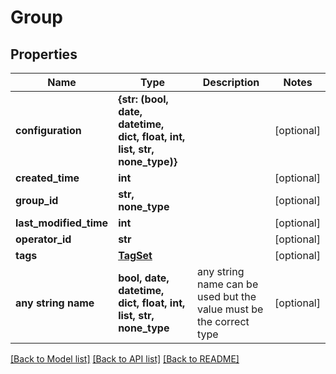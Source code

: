 # Group


## Properties
Name | Type | Description | Notes
------------ | ------------- | ------------- | -------------
**configuration** | **{str: (bool, date, datetime, dict, float, int, list, str, none_type)}** |  | [optional] 
**created_time** | **int** |  | [optional] 
**group_id** | **str, none_type** |  | [optional] 
**last_modified_time** | **int** |  | [optional] 
**operator_id** | **str** |  | [optional] 
**tags** | [**TagSet**](TagSet.md) |  | [optional] 
**any string name** | **bool, date, datetime, dict, float, int, list, str, none_type** | any string name can be used but the value must be the correct type | [optional]

[[Back to Model list]](../README.md#documentation-for-models) [[Back to API list]](../README.md#documentation-for-api-endpoints) [[Back to README]](../README.md)


